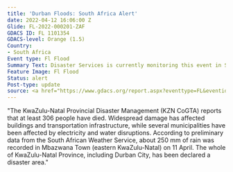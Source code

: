 ```yaml
---
title: 'Durban Floods: South Africa Alert'
date: 2022-04-12 16:06:00 Z
Glide: FL-2022-000201-ZAF
GDACS ID: FL 1101354
GDACS-level: Orange (1.5)
Country:
- South Africa
Event type: Fl Flood
Summary Text: Disaster Services is currently monitoring this event in South Africa.
Feature Image: Fl Flood
Status: alert
Post-type: update
source: <a href="https://www.gdacs.org/report.aspx?eventtype=FL&eventid=1101354" target="_blank">GDACS</a>
---
```


"The KwaZulu-Natal Provincial Disaster Management (KZN CoGTA) reports that at least 306 people have died. Widespread damage has affected buildings and transportation infrastructure, while several municipalities have been affected by electricity and water disruptions. According to preliminary data from the South African Weather Service, about 250 mm of rain was recorded in Mbazwana Town (eastern KwaZulu-Natal) on 11 April. The whole of KwaZulu-Natal Province, including Durban City, has been declared a disaster area."